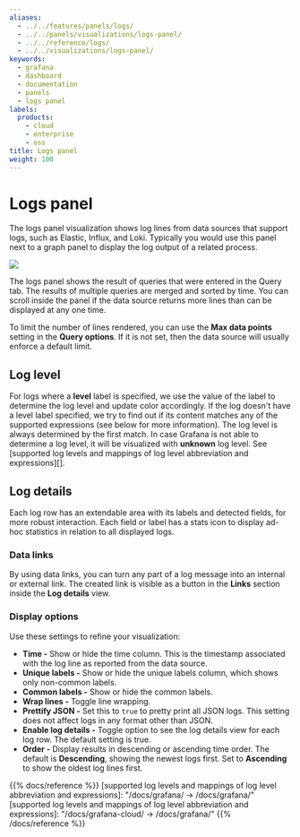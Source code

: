 ```yaml
---
aliases:
  - ../../features/panels/logs/
  - ../../panels/visualizations/logs-panel/
  - ../../reference/logs/
  - ../../visualizations/logs-panel/
keywords:
  - grafana
  - dashboard
  - documentation
  - panels
  - logs panel
labels:
  products:
    - cloud
    - enterprise
    - oss
title: Logs panel
weight: 100
---
```


# Logs panel

The logs panel visualization shows log lines from data sources that support logs, such as Elastic, Influx, and Loki. Typically you would use this panel next to a graph panel to display the log output of a related process.

<img class="screenshot" src="/static/img/docs/v64/logs-panel.png">

The logs panel shows the result of queries that were entered in the Query tab. The results of multiple queries are merged and sorted by time. You can scroll inside the panel if the data source returns more lines than can be displayed at any one time.

To limit the number of lines rendered, you can use the **Max data points** setting in the **Query options**. If it is not set, then the data source will usually enforce a default limit.

## Log level

For logs where a **level** label is specified, we use the value of the label to determine the log level and update color accordingly. If the log doesn't have a level label specified, we try to find out if its content matches any of the supported expressions (see below for more information). The log level is always determined by the first match. In case Grafana is not able to determine a log level, it will be visualized with **unknown** log level. See [supported log levels and mappings of log level abbreviation and expressions][].

## Log details

Each log row has an extendable area with its labels and detected fields, for more robust interaction. Each field or label has a stats icon to display ad-hoc statistics in relation to all displayed logs.

### Data links

By using data links, you can turn any part of a log message into an internal or external link. The created link is visible as a button in the **Links** section inside the **Log details** view.

### Display options

Use these settings to refine your visualization:

- **Time -** Show or hide the time column. This is the timestamp associated with the log line as reported from the data source.
- **Unique labels -** Show or hide the unique labels column, which shows only non-common labels.
- **Common labels -** Show or hide the common labels.
- **Wrap lines -** Toggle line wrapping.
- **Prettify JSON -** Set this to `true` to pretty print all JSON logs. This setting does not affect logs in any format other than JSON.
- **Enable log details -** Toggle option to see the log details view for each log row. The default setting is true.
- **Order -** Display results in descending or ascending time order. The default is **Descending**, showing the newest logs first. Set to **Ascending** to show the oldest log lines first.

{{% docs/reference %}}
[supported log levels and mappings of log level abbreviation and expressions]: "/docs/grafana/ -> /docs/grafana/<GRAFANA VERSION>"
[supported log levels and mappings of log level abbreviation and expressions]: "/docs/grafana-cloud/ -> /docs/grafana/<GRAFANA VERSION>"
{{% /docs/reference %}}
